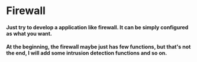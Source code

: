 # Firewall

#### Just try to develop a application like firewall. It can be simply configured as what you want.
#### At the beginning, the firewall maybe just has few functions, but that's not the end, I will add some intrusion detection functions and so on.